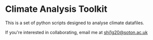 # Climate Analysis Toolkit

This is a set of python scripts designed to analyse climate datafiles.

If you're interested in collaborating, email me at shj1g20@soton.ac.uk

